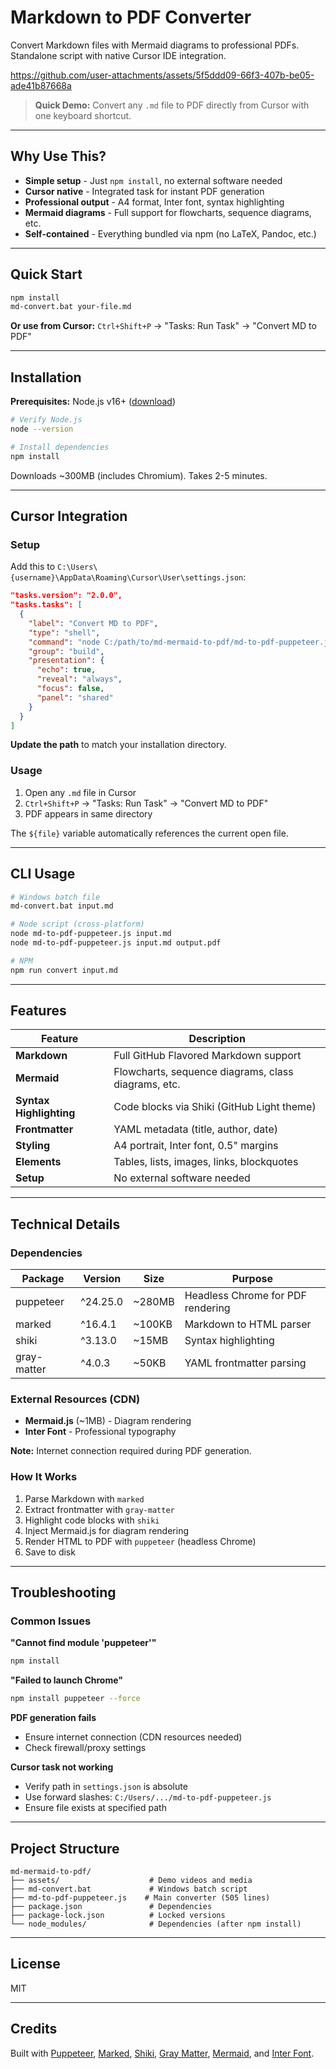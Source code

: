 # Markdown to PDF Converter

Convert Markdown files with Mermaid diagrams to professional PDFs. Standalone script with native Cursor IDE integration.

https://github.com/user-attachments/assets/5f5ddd09-66f3-407b-be05-ade41b87668a

> **Quick Demo:** Convert any `.md` file to PDF directly from Cursor with one keyboard shortcut.

---

## Why Use This?

- **Simple setup** - Just `npm install`, no external software needed
- **Cursor native** - Integrated task for instant PDF generation
- **Professional output** - A4 format, Inter font, syntax highlighting
- **Mermaid diagrams** - Full support for flowcharts, sequence diagrams, etc.
- **Self-contained** - Everything bundled via npm (no LaTeX, Pandoc, etc.)

---

## Quick Start

```bash
npm install
md-convert.bat your-file.md
```

**Or use from Cursor:** `Ctrl+Shift+P` → "Tasks: Run Task" → "Convert MD to PDF"

---

## Installation

**Prerequisites:** Node.js v16+ ([download](https://nodejs.org/))

```bash
# Verify Node.js
node --version

# Install dependencies
npm install
```

Downloads ~300MB (includes Chromium). Takes 2-5 minutes.

---

## Cursor Integration

### Setup

Add this to `C:\Users\{username}\AppData\Roaming\Cursor\User\settings.json`:

```json
"tasks.version": "2.0.0",
"tasks.tasks": [
  {
    "label": "Convert MD to PDF",
    "type": "shell",
    "command": "node C:/path/to/md-mermaid-to-pdf/md-to-pdf-puppeteer.js \"${file}\"",
    "group": "build",
    "presentation": {
      "echo": true,
      "reveal": "always",
      "focus": false,
      "panel": "shared"
    }
  }
]
```

**Update the path** to match your installation directory.

### Usage

1. Open any `.md` file in Cursor
2. `Ctrl+Shift+P` → "Tasks: Run Task" → "Convert MD to PDF"
3. PDF appears in same directory

The `${file}` variable automatically references the current open file.

---

## CLI Usage

```bash
# Windows batch file
md-convert.bat input.md

# Node script (cross-platform)
node md-to-pdf-puppeteer.js input.md
node md-to-pdf-puppeteer.js input.md output.pdf

# NPM
npm run convert input.md
```

---

## Features

| Feature | Description |
|---------|-------------|
| **Markdown** | Full GitHub Flavored Markdown support |
| **Mermaid** | Flowcharts, sequence diagrams, class diagrams, etc. |
| **Syntax Highlighting** | Code blocks via Shiki (GitHub Light theme) |
| **Frontmatter** | YAML metadata (title, author, date) |
| **Styling** | A4 portrait, Inter font, 0.5" margins |
| **Elements** | Tables, lists, images, links, blockquotes |
| **Setup** | No external software needed |

---

## Technical Details

### Dependencies

| Package | Version | Size | Purpose |
|---------|---------|------|---------|
| puppeteer | ^24.25.0 | ~280MB | Headless Chrome for PDF rendering |
| marked | ^16.4.1 | ~100KB | Markdown to HTML parser |
| shiki | ^3.13.0 | ~15MB | Syntax highlighting |
| gray-matter | ^4.0.3 | ~50KB | YAML frontmatter parsing |

### External Resources (CDN)

- **Mermaid.js** (~1MB) - Diagram rendering
- **Inter Font** - Professional typography

**Note:** Internet connection required during PDF generation.

### How It Works

1. Parse Markdown with `marked`
2. Extract frontmatter with `gray-matter`
3. Highlight code blocks with `shiki`
4. Inject Mermaid.js for diagram rendering
5. Render HTML to PDF with `puppeteer` (headless Chrome)
6. Save to disk

---

## Troubleshooting

### Common Issues

**"Cannot find module 'puppeteer'"**
```bash
npm install
```

**"Failed to launch Chrome"**
```bash
npm install puppeteer --force
```

**PDF generation fails**
- Ensure internet connection (CDN resources needed)
- Check firewall/proxy settings

**Cursor task not working**
- Verify path in `settings.json` is absolute
- Use forward slashes: `C:/Users/.../md-to-pdf-puppeteer.js`
- Ensure file exists at specified path

---

## Project Structure

```
md-mermaid-to-pdf/
├── assets/                    # Demo videos and media
├── md-convert.bat             # Windows batch script
├── md-to-pdf-puppeteer.js    # Main converter (505 lines)
├── package.json               # Dependencies
├── package-lock.json          # Locked versions
└── node_modules/              # Dependencies (after npm install)
```

---

## License

MIT

---

## Credits

Built with [Puppeteer](https://pptr.dev/), [Marked](https://marked.js.org/), [Shiki](https://shiki.matsu.io/), [Gray Matter](https://github.com/jonschlinkert/gray-matter), [Mermaid](https://mermaid.js.org/), and [Inter Font](https://rsms.me/inter/).
